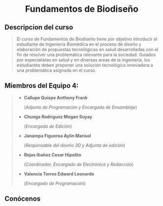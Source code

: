 # <p align="center"> Fundamentos de Biodiseño </p>

## Descripcion del curso

> El curso de Fundamentos de Biodiseño tiene por objetivo introducir al estudiante de Ingeniería Biomédica en el proceso de diseño y elaboración de propuestas tecnológicas en salud desarrolladas con el fin de resolver una problemática relevante para la sociedad. Guiados por especialistas en salud y en diversas areas de la ingenieria, los estudiantes deben proponer una solución tecnológica innovadora a una problemática asignada en el curso.
 
## Miembros del Equipo 4:

> * **Callupe Quispe Anthony Frank**
>
>   (_Adjunto de Programación y Encargado de Ensamblaje_)
>   
> * **Chunga Rodriguez Megan Suyay**
>
>   (_Encargada de Edición_)
>   
> * **Janampa Figueroa Aylin Marisol**
>
>   (_Responsable del diseño 3D y Adjunta de edición_)
>   
> * **Rojas Ibañez Cesar Hipolito**
>
>   (_Coordinador, Encargado de Electrónica y Redacción_)
>   
> * **Valencia Torres Edward Leonardo**
>
>   (_Encargado de Programación_)
>
## Conócenos

